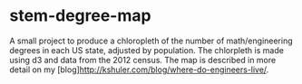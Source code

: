 stem-degree-map
===============
A small project to produce a chloropleth of the number of math/engineering degrees in each US state, adjusted by population.  The chlorpleth is made using d3 and data from the 2012 census.  The map is described in more detail on my [blog]http://kshuler.com/blog/where-do-engineers-live/.

